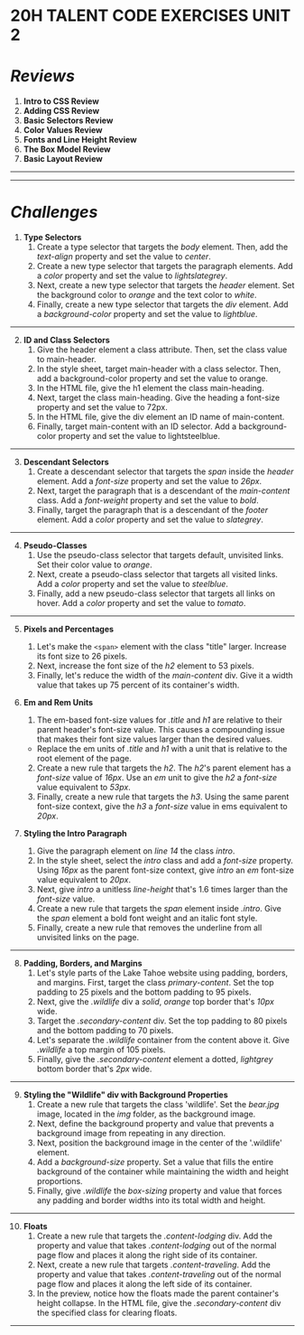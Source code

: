 # 20H TALENT CODE EXERCISES UNIT 2 #

# *Reviews* #
1. **Intro to CSS Review**
2. **Adding CSS Review**
3. **Basic Selectors Review**
4. **Color Values Review**
5. **Fonts and Line Height Review**
6. **The Box Model Review**
7. **Basic Layout Review**

---
---
# *Challenges* #
1. **Type Selectors**
    1. Create a type selector that targets the *body* element. Then, add the *text-align* property and set the value to *center*.
    2. Create a new type selector that targets the paragraph elements. Add a *color* property and set the value to *lightslategrey*.
    3. Next, create a new type selector that targets the *header* element. Set the background color to *orange* and the text color to *white*.
    4. Finally, create a new type selector that targets the *div* element. Add a *background-color* property and set the value to *lightblue*.
---
2. **ID and Class Selectors**
    1. Give the header element a class attribute. Then, set the class value to main-header.
    2. In the style sheet, target main-header with a class selector. Then, add a background-color property and set the value to orange.
    3. In the HTML file, give the h1 element the class main-heading.
    4. Next, target the class main-heading. Give the heading a font-size property and set the value to 72px.
    5. In the HTML file, give the div element an ID name of main-content.
    6. Finally, target main-content with an ID selector. Add a background-color property and set the value to lightsteelblue.
---
3. **Descendant Selectors**
    1. Create a descendant selector that targets the *span* inside the *header* element. Add a *font-size* property and set the value to *26px*.
    2. Next, target the paragraph that is a descendant of the *main-content* class. Add a *font-weight* property and set the value to *bold*.
    3. Finally, target the paragraph that is a descendant of the *footer* element. Add a *color* property and set the value to *slategrey*.
---
4. **Pseudo-Classes**
    1. Use the pseudo-class selector that targets default, unvisited links. Set their color value to *orange*.
    2. Next, create a pseudo-class selector that targets all visited links. Add a *color* property and set the value to *steelblue*.
    3. Finally, add a new pseudo-class selector that targets all links on hover. Add a *color* property and set the value to *tomato*.
---
5. **Pixels and Percentages**
    1. Let's make the `<span>` element with the class "title" larger. Increase its font size to 26 pixels.
    2. Next, increase the font size of the *h2* element to 53 pixels.
    3. Finally, let's reduce the width of the *main-content* div. Give it a width value that takes up 75 percent of its container's width.
6. **Em and Rem Units**
    1. The em-based font-size values for *.title* and *h1* are relative to their parent header's font-size value. This causes a compounding issue that makes their font size values larger than the desired values.

    -   Replace the em units of *.title* and *h1* with a unit that is relative to the root element of the page.
    2. Create a new rule that targets the *h2*. The *h2*'s parent element has a *font-size* value of *16px*. Use an *em* unit to give the *h2* a *font-size* value equivalent to *53px*.
    3. Finally, create a new rule that targets the *h3*. Using the same parent font-size context, give the *h3* a *font-size* value in ems equivalent to *20px*.
7. **Styling the Intro Paragraph**
    1. Give the paragraph element on *line 14* the class *intro*.
    2. In the style sheet, select the *intro* class and add a *font-size* property. Using *16px* as the parent font-size context, give *intro* an *em* font-size value equivalent to *20px*.
    3. Next, give *intro* a unitless *line-height* that's 1.6 times larger than the *font-size* value.
    4. Create a new rule that targets the *span* element inside *.intro*. Give the *span* element a bold font weight and an italic font style.
    5. Finally, create a new rule that removes the underline from all unvisited links on the page.
---
8. **Padding, Borders, and Margins**
    1. Let's style parts of the Lake Tahoe website using padding, borders, and margins. First, target the class *primary-content*. Set the top padding to 25 pixels and the bottom padding to 95 pixels.
    2. Next, give the *.wildlife* div a *solid*, *orange* top border that's *10px* wide.
    3. Target the *.secondary-content* div. Set the top padding to 80 pixels and the bottom padding to 70 pixels.
    4. Let's separate the *.wildlife* container from the content above it. Give *.wildlife* a top margin of 105 pixels.
    5. Finally, give the *.secondary-content* element a dotted, *lightgrey* bottom border that's *2px* wide.
---
9. **Styling the "Wildlife" div with Background Properties**
    1. Create a new rule that targets the class 'wildlife'. Set the *bear.jpg* image, located in the *img* folder, as the background image.
    2. Next, define the background property and value that prevents a background image from repeating in any direction.
    3. Next, position the background image in the center of the '.wildlife' element.
    4. Add a *background-size* property. Set a value that fills the entire background of the container while maintaining the width and height proportions.
    5. Finally, give *.wildlife* the *box-sizing* property and value that forces any padding and border widths into its total width and height.
---
10. **Floats**
    1. Create a new rule that targets the *.content-lodging* div. Add the property and value that takes *.content-lodging* out of the normal page flow and places it along the right side of its container.
    2. Next, create a new rule that targets *.content-traveling*. Add the property and value that takes *.content-traveling* out of the normal page flow and places it along the left side of its container. 
    3. In the preview, notice how the floats made the parent container's height collapse. In the HTML file, give the *.secondary-content* div the specified class for clearing floats.
---